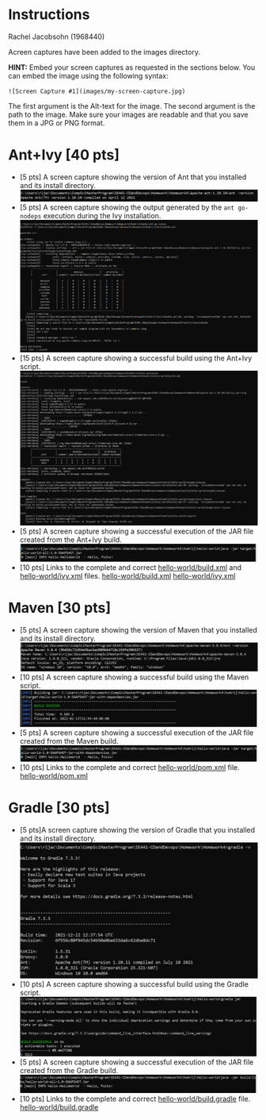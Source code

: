 # Instructions
Rachel Jacobsohn (1968440)

Acreen captures have been added to the images directory.

**HINT:** Embed your screen captures as requested in the sections below. You can embed the image using the following syntax:

```
![Screen Capture #1](images/my-screen-capture.jpg)
```

The first argument is the Alt-text for the image. The second argument is the path to the image. Make sure your images are readable and that you save them in a JPG or PNG format.

# Ant+Ivy [40 pts]
- [5 pts] A screen capture showing the version of Ant that you installed and its install directory.
![Ant Install Version Verification](images/AntInstallVersionVerification.png)
- [5 pts] A screen capture showing the output generated by the `ant go-nodeps` execution during the Ivy installation.
![And go-nodeps](images/AntGoNodeps.png)
- [15 pts] A screen capture showing a successful build using the Ant+Ivy script.
![Ant/Ivy Build](images/AntIvyBuild.png)
- [5 pts] A screen capture showing a successful execution of the JAR file created from the Ant+Ivy build.
![Ant Jar Execution](images/AntJarExecution.png)
- [10 pts] Links to the complete and correct [hello-world/build.xml](hello-world/build.xml) and [hello-world/ivy.xml](hello-world/ivy.xml) files.
[hello-world/build.xml](hello-world/build.xml)
[hello-world/ivy.xml](hello-world/ivy.xml)


# Maven [30 pts]
- [5 pts] A screen capture showing the version of Maven that you installed and its install directory.
![Maven Install Version Verification](images/MavenInstallVersionVerification.png)
- [10 pts] A screen capture showing a successful build using the Maven script.
![Maven Build](images/MavenBuild.png)
- [5 pts] A screen capture showing a successful execution of the JAR file created from the Maven build.
![Maven Jar Execution](images/MavenJarExecution.png)
- [10 pts] Links to the complete and correct [hello-world/pom.xml](hello-world/pom.xml) file.
[hello-world/pom.xml](hello-world/pom.xml)

# Gradle [30 pts]
- [5 pts]A screen capture showing the version of Gradle that you installed and its install directory.
![Gradle Install Version Verification](images/GradleInstallVersionVerification.png)
- [10 pts] A screen capture showing a successful build using the Gradle script.
![Gradle Build](images/GradleBuild.png)
- [5 pts] A screen capture showing a successful execution of the JAR file created from the Gradle build.
![Gradle Jar Execution](images/GradleJarExecution.png)
- [10 pts] Links to the complete and correct [hello-world/build.gradle](hello-world/build.gradle) file.
[hello-world/build.gradle](hello-world/build.gradle)
